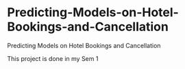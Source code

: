 # Predicting-Models-on-Hotel-Bookings-and-Cancellation
Predicting Models on Hotel Bookings and Cancellation

This project is done in my Sem 1

